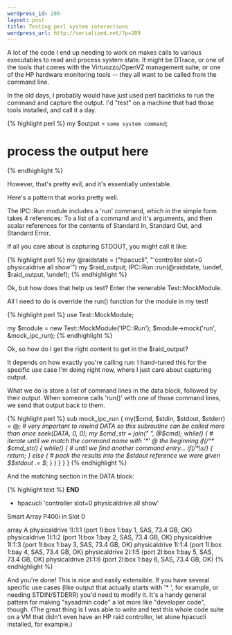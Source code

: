 ```yaml
--- 
wordpress_id: 289
layout: post
title: Testing perl system interactions
wordpress_url: http://serialized.net/?p=289
---
```

A lot of the code I end up needing to work on makes calls to various executables to read and process system state. It might be DTrace, or one of the tools that comes with the Virtuozzo/OpenVZ management suite, or one of the HP hardware monitoring tools -- they all want to be called from the command line.

In the old days, I probably would have just used perl backticks to run the command and capture the output. I'd "test" on a machine that had those tools installed, and call it a day.

{% highlight perl %}
my $output = `some system command`;
# process the output here
{% endhighlight %}

However, that's pretty evil, and it's essentially untestable.

Here's a pattern that works pretty well.

The IPC::Run module includes a 'run' command, which in the simple form takes 4 references: To a list of a command and it's arguments, and then scalar references for the contents of Standard In, Standard Out, and Standard Error.

If all you care about is capturing STDOUT, you might call it like:

{% highlight perl %}
my @raidstate = ("hpacucli", "'controller slot=0 physicaldrive all show'")
my $raid_output;
IPC::Run::run(\@raidstate, \undef, \$raid_output, \undef);
{% endhighlight %}

Ok, but how does that help us test?
Enter the venerable Test::MockModule.

All I need to do is override the run() function for the module in my test!

{% highlight perl %}
use Test::MockModule;

my $module = new Test::MockModule('IPC::Run');
$module->mock('run', \&mock_ipc_run);
{% endhighlight %}

Ok, so how do I get the right content to get in the $raid_output?

It depends on how exactly you're calling run: I hand-tuned this for the specific use case I'm doing right now, where I just care about capturing output.

What we do is store a list of command lines in the data block, followed by their output. When someone calls 'run()' with one of those command lines, we send that output back to them.
 
{% highlight perl %}
sub mock_ipc_run {
    my($cmd, $stdin, $stdout, $stderr) = @_;
    # very important to rewind DATA so this subroutine can be called more than once
    seek(DATA, 0, 0);
    my $cmd_str = join(" ", @$cmd);
    while(<DATA>) {
        # iterate until we match the command name with '*' @ the beginning
        if(/^\* $cmd_str/) {
            while(<DATA>) {
                # until we find another command entry...
                if(/\*\s/) {
                    return;
                } else {
                    # pack the results into the $stdout reference we were given
                    $$stdout .= $_;
                }
            }
        }
    }
}
{% endhighlight %}

And the matching section in the DATA block:

{% highlight text %}
__END__
* hpacucli 'controller slot=0 physicaldrive all show'

Smart Array P400i in Slot 0

  array A
   physicaldrive 1I:1:1 (port 1I:box 1:bay 1, SAS, 73.4 GB, OK)
   physicaldrive 1I:1:2 (port 1I:box 1:bay 2, SAS, 73.4 GB, OK)
   physicaldrive 1I:1:3 (port 1I:box 1:bay 3, SAS, 73.4 GB, OK)
   physicaldrive 1I:1:4 (port 1I:box 1:bay 4, SAS, 73.4 GB, OK)
   physicaldrive 2I:1:5 (port 2I:box 1:bay 5, SAS, 73.4 GB, OK)
   physicaldrive 2I:1:6 (port 2I:box 1:bay 6, SAS, 73.4 GB, OK)
{% endhighlight %}

And you're done! This is nice and easily extensible. If you have several specific use cases (like output that actually starts with '* ', for example, or needing STDIN/STDERR) you'd need to modify it. It's a handy general pattern for making "sysadmin code" a lot more like "developer code", though. (The great thing is I was able to write and test this whole code suite on a VM that didn't even have an HP raid controller, let alone hpacucli installed, for example.)
